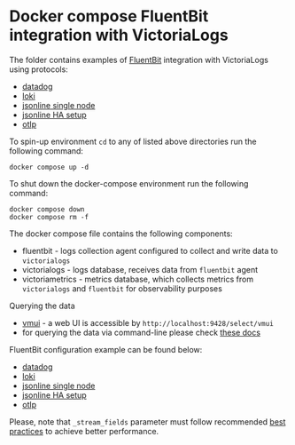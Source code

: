 # Docker compose FluentBit integration with VictoriaLogs

The folder contains examples of [FluentBit](https://docs.fluentbit.io/manual) integration with VictoriaLogs using protocols:

* [datadog](./datadog)
* [loki](./loki)
* [jsonline single node](./jsonline)
* [jsonline HA setup](./jsonline-ha)
* [otlp](./otlp)

To spin-up environment `cd` to any of listed above directories run the following command:
```
docker compose up -d 
```

To shut down the docker-compose environment run the following command:
```
docker compose down
docker compose rm -f
```

The docker compose file contains the following components:

* fluentbit - logs collection agent configured to collect and write data to `victorialogs`
* victorialogs - logs database, receives data from `fluentbit` agent
* victoriametrics - metrics database, which collects metrics from `victorialogs` and `fluentbit` for observability purposes

Querying the data

* [vmui](https://docs.victoriametrics.com/victorialogs/querying/#vmui) - a web UI is accessible by `http://localhost:9428/select/vmui`
* for querying the data via command-line please check [these docs](https://docs.victoriametrics.com/victorialogs/querying/#command-line)

FluentBit configuration example can be found below:
* [datadog](./datadog/fluent-bit.conf)
* [loki](./loki/fluent-bit.conf)
* [jsonline single node](./jsonline/fluent-bit.conf)
* [jsonline HA setup](./jsonline-ha/fluent-bit.conf)
* [otlp](./otlp/fluent-bit.conf)

Please, note that `_stream_fields` parameter must follow recommended [best practices](https://docs.victoriametrics.com/victorialogs/keyconcepts/#stream-fields) to achieve better performance.
